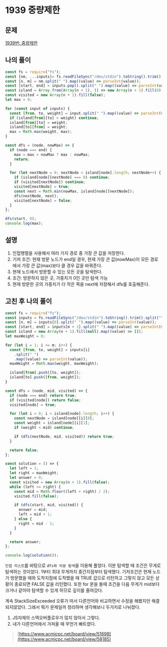 # 1939 중량제한

## 문제

[1939번: 중량제한](https://www.acmicpc.net/problem/1939)

## 나의 풀이

```jsx
const fs = require("fs");
const [nm, ...inputs]= fs.readFileSync("/dev/stdin").toString().trim().split("\n");
const [n, m] = nm.split(" ").map((value) => parseInt(value));
const [start, end] = inputs.pop().split(" ").map((value) => parseInt(value));
const island = Array.from(Array(n + 1), () => new Array(n + 1).fill(0));
const visited = new Array(n + 1).fill(false);
let max = 0;

for (const input of inputs) {
  const [from, to, weight] = input.split(" ").map((value) => parseInt(value));
  if (island[from][to] > weight) continue;
  island[from][to] = weight;
  island[to][from] = weight;
  max = Math.max(weight, max);
}

const dfs = (node, nowMax) => {
  if (node === end) {
    max = max > nowMax ? max : nowMax;
    return;
  }

  for (let nextNode = 0; nextNode < island[node].length; nextNode++) {
    if (island[node][nextNode] === 0) continue;
    if (visited[nextNode]) continue;
    visited[nextNode] = true;
    const next = Math.min(nowMax, island[node][nextNode]);
    dfs(nextNode, next);
    visited[nextNode] = false;
  }
};

dfs(start, 0);
console.log(max);
```

## 설명

1. 인접행렬을 사용해서 여러 가지 경로 중 가장 큰 값을 저장한다.
2. 기저 조건: 현재 방문 노드가 end일 경우, 현재 가장 큰 값(nowMax)이 모든 경로에서 가장 큰 값(max)보다 클 경우  값을 바꿔준다.
3. 현재 노드에서 방문할 수 있는 모든 곳을 탐색한다.
4. 조건: 방문하지 않은 곳, 가중치가 0인 곳만 탐색 가능
5. 현재 방문한 곳의 가중치가 더 작은 쪽을 next에 저장해서 dfs를 호출해준다. 

## 고친 후 나의 풀이

```jsx
const fs = require("fs");
const inputs = fs.readFileSync("/dev/stdin").toString().trim().split("\n");
const [n, m] = inputs[0].split(" ").map((value) => parseInt(value));
const [start, end] = inputs[m + 1].split(" ").map((value) => parseInt(value));
const island = new Array(n + 1).fill(null).map((value) => []);
let maxWeight = 0;

for (let i = 1; i <= m; i++) {
  const [from, to, weight] = inputs[i]
    .split(" ")
    .map((value) => parseInt(value));
  maxWeight = Math.max(weight, maxWeight);

  island[from].push([to, weight]);
  island[to].push([from, weight]);
}

const dfs = (node, mid, visited) => {
  if (node === end) return true;
  if (visited[node]) return false;
  visited[node] = true;

  for (let i = 0; i < island[node].length; i++) {
    const nextNode = island[node][i][0];
    const weight = island[node][i][1];
    if (weight < mid) continue;

    if (dfs(nextNode, mid, visited)) return true;
  }

  return false;
};

const solution = () => {
  let left = 1;
  let right = maxWeight;
  let answer = 0;
  const visited = new Array(n + 1).fill(false);
  while (left <= right) {
    const mid = Math.floor((left + right) / 2);
    visited.fill(false);

    if (dfs(start, mid, visited)) {
      answer = mid;
      left = mid + 1;
    } else {
      right = mid - 1;
    }
  }

  return answer;
};

console.log(solution());
```

`인접 리스트`를 바탕으로 `dfs와 이분 탐색`을 이용해 풀었다. 이분 탐색할 때 조건은 무게로 탐색하는 것이었다. 1부터 최대 무게까지 중간지점부터 탐색했다. 기저조건은 현재 노드가 방문했을 때와 도착지점에 도착했을 때 TRUE 값으로 리턴하고 그렇지 않고 모든 상황이 종료되면 FALSE 값을 리턴했다. 또한 for 문을 돌때 조건을 다음 무게가 mid보다 크거나 같아야 탐색할 수 있게 하므로 깊이를 줄여갔다.

계속 StackSizeExceeded 오류가 떠서 다른언어와 비교하면서 수정을 해봤지만 해결되지않았다. 그래서 뭐가 문제일까 정리하며 생각해보니 두가지로 나눠졌다.

1. JS자체의 스택오버플로우가 많지 않아서 그렇다.
2. 내가 다른언어에서 가져올 때 무언가 빠트렸다.

> [https://www.acmicpc.net/board/view/51698](https://www.acmicpc.net/board/view/58185)